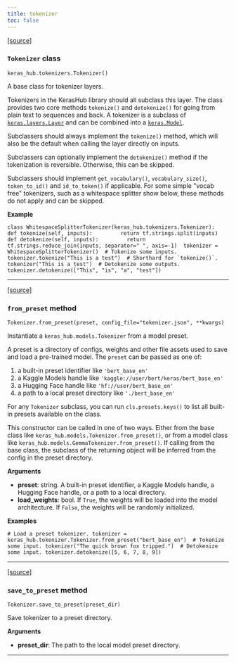 ```yaml
---
title: tokenizer
toc: false
---
```


[\[source\]](https://github.com/keras-team/keras-hub/tree/v0.17.0/keras_hub/src/tokenizers/tokenizer.py#L18)

### `Tokenizer` class

`keras_hub.tokenizers.Tokenizer()`

A base class for tokenizer layers.

Tokenizers in the KerasHub library should all subclass this layer. The class provides two core methods `tokenize()` and `detokenize()` for going from plain text to sequences and back. A tokenizer is a subclass of [`keras.layers.Layer`](/api/layers/base_layer#layer-class) and can be combined into a [`keras.Model`](/api/models/model#model-class).

Subclassers should always implement the `tokenize()` method, which will also be the default when calling the layer directly on inputs.

Subclassers can optionally implement the `detokenize()` method if the tokenization is reversible. Otherwise, this can be skipped.

Subclassers should implement `get_vocabulary()`, `vocabulary_size()`, `token_to_id()` and `id_to_token()` if applicable. For some simple "vocab free" tokenizers, such as a whitespace splitter show below, these methods do not apply and can be skipped.

**Example**

`` class WhitespaceSplitterTokenizer(keras_hub.tokenizers.Tokenizer):     def tokenize(self, inputs):         return tf.strings.split(inputs)      def detokenize(self, inputs):         return tf.strings.reduce_join(inputs, separator=" ", axis=-1)  tokenizer = WhitespaceSplitterTokenizer()  # Tokenize some inputs. tokenizer.tokenize("This is a test")  # Shorthard for `tokenize()`. tokenizer("This is a test")  # Detokenize some outputs. tokenizer.detokenize(["This", "is", "a", "test"]) ``

---

[\[source\]](https://github.com/keras-team/keras-hub/tree/v0.17.0/keras_hub/src/tokenizers/tokenizer.py#L213)

### `from_preset` method

`Tokenizer.from_preset(preset, config_file="tokenizer.json", **kwargs)`

Instantiate a `keras_hub.models.Tokenizer` from a model preset.

A preset is a directory of configs, weights and other file assets used to save and load a pre-trained model. The `preset` can be passed as one of:

1.  a built-in preset identifier like `'bert_base_en'`
2.  a Kaggle Models handle like `'kaggle://user/bert/keras/bert_base_en'`
3.  a Hugging Face handle like `'hf://user/bert_base_en'`
4.  a path to a local preset directory like `'./bert_base_en'`

For any `Tokenizer` subclass, you can run `cls.presets.keys()` to list all built-in presets available on the class.

This constructor can be called in one of two ways. Either from the base class like `keras_hub.models.Tokenizer.from_preset()`, or from a model class like `keras_hub.models.GemmaTokenizer.from_preset()`. If calling from the base class, the subclass of the returning object will be inferred from the config in the preset directory.

**Arguments**

- **preset**: string. A built-in preset identifier, a Kaggle Models handle, a Hugging Face handle, or a path to a local directory.
- **load_weights**: bool. If `True`, the weights will be loaded into the model architecture. If `False`, the weights will be randomly initialized.

**Examples**

`# Load a preset tokenizer. tokenizer = keras_hub.tokenizer.Tokenizer.from_preset("bert_base_en")  # Tokenize some input. tokenizer("The quick brown fox tripped.")  # Detokenize some input. tokenizer.detokenize([5, 6, 7, 8, 9])`

---

[\[source\]](https://github.com/keras-team/keras-hub/tree/v0.17.0/keras_hub/src/tokenizers/tokenizer.py#L186)

### `save_to_preset` method

`Tokenizer.save_to_preset(preset_dir)`

Save tokenizer to a preset directory.

**Arguments**

- **preset_dir**: The path to the local model preset directory.

---
